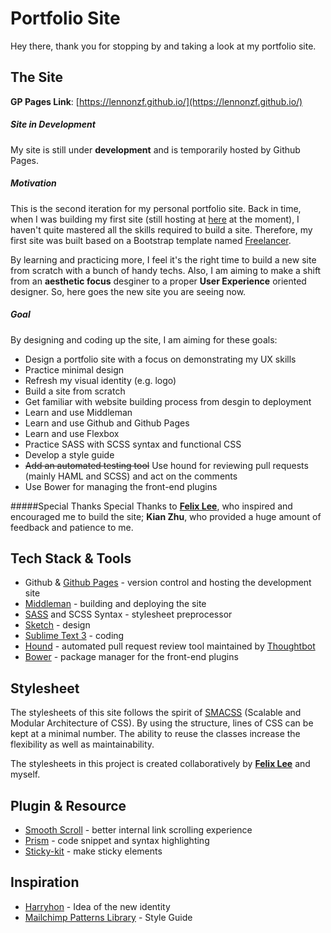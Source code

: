# Portfolio Site
Hey there, thank you for stopping by and taking a look at my portfolio site.

## The Site
**GP Pages Link**: [https://lennonzf.github.io/](https://lennonzf.github.io/)

##### Site in Development
My site is still under **development** and is temporarily hosted by Github Pages.

##### Motivation
This is the second iteration for my personal portfolio site. Back in time, when I was building my first site (still hosting at [here](http://lennonzf.com/) at the moment), I haven't quite mastered all the skills required to build a site. Therefore, my first site was built based on a Bootstrap template named [Freelancer](https://startbootstrap.com/template-overviews/freelancer/).

By learning and practicing more, I feel it's the right time to build a new site from scratch with a bunch of handy techs. Also, I am aiming to make a shift from an **aesthetic focus** desginer to a proper **User Experience** oriented designer. So, here goes the new site you are seeing now.

##### Goal
By designing and coding up the site, I am aiming for these goals:

- Design a portfolio site with a focus on demonstrating my UX skills
- Practice minimal design
- Refresh my visual identity (e.g. logo)
- Build a site from scratch
- Get familiar with website building process from desgin to deployment
- Learn and use Middleman
- Learn and use Github and Github Pages
- Learn and use Flexbox
- Practice SASS with SCSS syntax and functional CSS
- Develop a style guide
- ~~Add an automated testing tool~~ Use hound for reviewing pull requests (mainly HAML and SCSS) and act on the comments
- Use Bower for managing the front-end plugins

#####Special Thanks
Special Thanks to **[Felix Lee](http://felixlee.io/)**, who inspired and encouraged me to build the site; **Kian Zhu**, who provided a huge amount of feedback and patience to me.

## Tech Stack & Tools
- Github & [Github Pages](https://pages.github.com/) - version control and hosting the development site
- [Middleman](https://middlemanapp.com/) - building and deploying the site
- [SASS](http://sass-lang.com/) and SCSS Syntax - stylesheet preprocessor
- [Sketch](https://www.sketchapp.com/) - design
- [Sublime Text 3](https://www.sublimetext.com/) - coding
- [Hound](https://houndci.com/) - automated pull request review tool maintained by [Thoughtbot](https://thoughtbot.com/)
- [Bower](https://bower.io/) - package manager for the front-end plugins

## Stylesheet
The stylesheets of this site follows the spirit of [SMACSS](https://smacss.com/) (Scalable and Modular Architecture of CSS). By using the structure, lines of CSS can be kept at a minimal number. The ability to reuse the classes increase the flexibility as well as maintainability.

The stylesheets in this project is created collaboratively by **[Felix Lee](http://felixlee.io/)** and myself.

## Plugin & Resource
- [Smooth Scroll](http://github.com/cferdinandi/smooth-scroll) - better internal link scrolling experience
- [Prism](http://prismjs.com/index.html) - code snippet and syntax highlighting
- [Sticky-kit](https://github.com/leafo/sticky-kit) - make sticky elements

## Inspiration
- [Harryhon](http://www.harryhon.com/) - Idea of the new identity
- [Mailchimp Patterns Library](http://ux.mailchimp.com/patterns) - Style Guide
